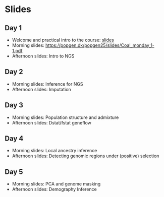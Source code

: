 # Slides

## Day 1
- Welcome and practical intro to the course: [slides](https://github.com/popgenDK/courses/edit/main/summer2025/slides/IntroPopgen2025.pdf) 
- Morning slides: https://popgen.dk/popgen25/slides/Coal_monday_1-1.pdf
- Afternoon slides: Intro to NGS
  
## Day 2
- Morning slides: Inference for NGS 
- Afternoon slides: Imputation

## Day 3
- Morning slides: Population structure and admixture 
- Afternoon slides: Dstat/fstat geneflow
  
## Day 4
- Morning slides: Local ancestry inference 
- Afternoon slides: Detecting genomic regions under (positive) selection 

## Day 5
- Morning slides: PCA and genome masking 
- Afternoon slides: Demography Inference 


